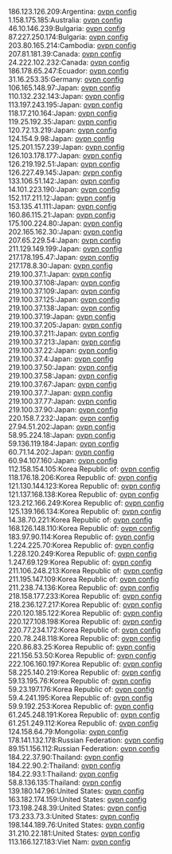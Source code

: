 186.123.126.209:Argentina: [ovpn config](vpn/186_123_126_209.ovpn)  
1.158.175.185:Australia: [ovpn config](vpn/1_158_175_185.ovpn)  
46.10.146.239:Bulgaria: [ovpn config](vpn/46_10_146_239.ovpn)  
87.227.250.174:Bulgaria: [ovpn config](vpn/87_227_250_174.ovpn)  
203.80.165.214:Cambodia: [ovpn config](vpn/203_80_165_214.ovpn)  
207.81.181.39:Canada: [ovpn config](vpn/207_81_181_39.ovpn)  
24.222.102.232:Canada: [ovpn config](vpn/24_222_102_232.ovpn)  
186.178.65.247:Ecuador: [ovpn config](vpn/186_178_65_247.ovpn)  
31.16.253.35:Germany: [ovpn config](vpn/31_16_253_35.ovpn)  
106.165.148.97:Japan: [ovpn config](vpn/106_165_148_97.ovpn)  
110.132.232.143:Japan: [ovpn config](vpn/110_132_232_143.ovpn)  
113.197.243.195:Japan: [ovpn config](vpn/113_197_243_195.ovpn)  
118.17.210.164:Japan: [ovpn config](vpn/118_17_210_164.ovpn)  
119.25.192.35:Japan: [ovpn config](vpn/119_25_192_35.ovpn)  
120.72.13.219:Japan: [ovpn config](vpn/120_72_13_219.ovpn)  
124.154.9.98:Japan: [ovpn config](vpn/124_154_9_98.ovpn)  
125.201.157.239:Japan: [ovpn config](vpn/125_201_157_239.ovpn)  
126.103.178.177:Japan: [ovpn config](vpn/126_103_178_177.ovpn)  
126.219.192.51:Japan: [ovpn config](vpn/126_219_192_51.ovpn)  
126.227.49.145:Japan: [ovpn config](vpn/126_227_49_145.ovpn)  
133.106.51.142:Japan: [ovpn config](vpn/133_106_51_142.ovpn)  
14.101.223.190:Japan: [ovpn config](vpn/14_101_223_190.ovpn)  
152.117.211.12:Japan: [ovpn config](vpn/152_117_211_12.ovpn)  
153.135.41.111:Japan: [ovpn config](vpn/153_135_41_111.ovpn)  
160.86.115.21:Japan: [ovpn config](vpn/160_86_115_21.ovpn)  
175.100.224.80:Japan: [ovpn config](vpn/175_100_224_80.ovpn)  
202.165.162.30:Japan: [ovpn config](vpn/202_165_162_30.ovpn)  
207.65.229.54:Japan: [ovpn config](vpn/207_65_229_54.ovpn)  
211.129.149.199:Japan: [ovpn config](vpn/211_129_149_199.ovpn)  
217.178.195.47:Japan: [ovpn config](vpn/217_178_195_47.ovpn)  
217.178.8.30:Japan: [ovpn config](vpn/217_178_8_30.ovpn)  
219.100.37.1:Japan: [ovpn config](vpn/219_100_37_1.ovpn)  
219.100.37.108:Japan: [ovpn config](vpn/219_100_37_108.ovpn)  
219.100.37.109:Japan: [ovpn config](vpn/219_100_37_109.ovpn)  
219.100.37.125:Japan: [ovpn config](vpn/219_100_37_125.ovpn)  
219.100.37.138:Japan: [ovpn config](vpn/219_100_37_138.ovpn)  
219.100.37.19:Japan: [ovpn config](vpn/219_100_37_19.ovpn)  
219.100.37.205:Japan: [ovpn config](vpn/219_100_37_205.ovpn)  
219.100.37.211:Japan: [ovpn config](vpn/219_100_37_211.ovpn)  
219.100.37.213:Japan: [ovpn config](vpn/219_100_37_213.ovpn)  
219.100.37.22:Japan: [ovpn config](vpn/219_100_37_22.ovpn)  
219.100.37.4:Japan: [ovpn config](vpn/219_100_37_4.ovpn)  
219.100.37.50:Japan: [ovpn config](vpn/219_100_37_50.ovpn)  
219.100.37.58:Japan: [ovpn config](vpn/219_100_37_58.ovpn)  
219.100.37.67:Japan: [ovpn config](vpn/219_100_37_67.ovpn)  
219.100.37.7:Japan: [ovpn config](vpn/219_100_37_7.ovpn)  
219.100.37.77:Japan: [ovpn config](vpn/219_100_37_77.ovpn)  
219.100.37.90:Japan: [ovpn config](vpn/219_100_37_90.ovpn)  
220.158.7.232:Japan: [ovpn config](vpn/220_158_7_232.ovpn)  
27.94.51.202:Japan: [ovpn config](vpn/27_94_51_202.ovpn)  
58.95.224.18:Japan: [ovpn config](vpn/58_95_224_18.ovpn)  
59.136.119.184:Japan: [ovpn config](vpn/59_136_119_184.ovpn)  
60.71.14.202:Japan: [ovpn config](vpn/60_71_14_202.ovpn)  
60.94.107.160:Japan: [ovpn config](vpn/60_94_107_160.ovpn)  
112.158.154.105:Korea Republic of: [ovpn config](vpn/112_158_154_105.ovpn)  
118.176.18.206:Korea Republic of: [ovpn config](vpn/118_176_18_206.ovpn)  
121.130.144.123:Korea Republic of: [ovpn config](vpn/121_130_144_123.ovpn)  
121.137.168.138:Korea Republic of: [ovpn config](vpn/121_137_168_138.ovpn)  
123.212.166.249:Korea Republic of: [ovpn config](vpn/123_212_166_249.ovpn)  
125.139.166.134:Korea Republic of: [ovpn config](vpn/125_139_166_134.ovpn)  
14.38.70.221:Korea Republic of: [ovpn config](vpn/14_38_70_221.ovpn)  
168.126.148.110:Korea Republic of: [ovpn config](vpn/168_126_148_110.ovpn)  
183.97.90.114:Korea Republic of: [ovpn config](vpn/183_97_90_114.ovpn)  
1.224.225.70:Korea Republic of: [ovpn config](vpn/1_224_225_70.ovpn)  
1.228.120.249:Korea Republic of: [ovpn config](vpn/1_228_120_249.ovpn)  
1.247.69.129:Korea Republic of: [ovpn config](vpn/1_247_69_129.ovpn)  
211.106.248.213:Korea Republic of: [ovpn config](vpn/211_106_248_213.ovpn)  
211.195.147.109:Korea Republic of: [ovpn config](vpn/211_195_147_109.ovpn)  
211.238.74.136:Korea Republic of: [ovpn config](vpn/211_238_74_136.ovpn)  
218.158.177.233:Korea Republic of: [ovpn config](vpn/218_158_177_233.ovpn)  
218.236.127.217:Korea Republic of: [ovpn config](vpn/218_236_127_217.ovpn)  
220.120.185.122:Korea Republic of: [ovpn config](vpn/220_120_185_122.ovpn)  
220.127.108.198:Korea Republic of: [ovpn config](vpn/220_127_108_198.ovpn)  
220.77.234.172:Korea Republic of: [ovpn config](vpn/220_77_234_172.ovpn)  
220.78.248.118:Korea Republic of: [ovpn config](vpn/220_78_248_118.ovpn)  
220.86.83.25:Korea Republic of: [ovpn config](vpn/220_86_83_25.ovpn)  
221.156.53.50:Korea Republic of: [ovpn config](vpn/221_156_53_50.ovpn)  
222.106.160.197:Korea Republic of: [ovpn config](vpn/222_106_160_197.ovpn)  
58.225.140.219:Korea Republic of: [ovpn config](vpn/58_225_140_219.ovpn)  
59.13.195.76:Korea Republic of: [ovpn config](vpn/59_13_195_76.ovpn)  
59.23.197.176:Korea Republic of: [ovpn config](vpn/59_23_197_176.ovpn)  
59.4.241.195:Korea Republic of: [ovpn config](vpn/59_4_241_195.ovpn)  
59.9.192.253:Korea Republic of: [ovpn config](vpn/59_9_192_253.ovpn)  
61.245.248.191:Korea Republic of: [ovpn config](vpn/61_245_248_191.ovpn)  
61.251.249.112:Korea Republic of: [ovpn config](vpn/61_251_249_112.ovpn)  
124.158.64.79:Mongolia: [ovpn config](vpn/124_158_64_79.ovpn)  
178.141.132.178:Russian Federation: [ovpn config](vpn/178_141_132_178.ovpn)  
89.151.156.112:Russian Federation: [ovpn config](vpn/89_151_156_112.ovpn)  
184.22.37.90:Thailand: [ovpn config](vpn/184_22_37_90.ovpn)  
184.22.90.2:Thailand: [ovpn config](vpn/184_22_90_2.ovpn)  
184.22.93.1:Thailand: [ovpn config](vpn/184_22_93_1.ovpn)  
58.8.136.135:Thailand: [ovpn config](vpn/58_8_136_135.ovpn)  
139.180.147.96:United States: [ovpn config](vpn/139_180_147_96.ovpn)  
163.182.174.159:United States: [ovpn config](vpn/163_182_174_159.ovpn)  
173.198.248.39:United States: [ovpn config](vpn/173_198_248_39.ovpn)  
173.233.73.3:United States: [ovpn config](vpn/173_233_73_3.ovpn)  
198.144.189.76:United States: [ovpn config](vpn/198_144_189_76.ovpn)  
31.210.22.181:United States: [ovpn config](vpn/31_210_22_181.ovpn)  
113.166.127.183:Viet Nam: [ovpn config](vpn/113_166_127_183.ovpn)  
